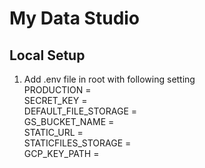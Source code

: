 # My Data Studio

## Local Setup
1. Add .env file in root with following setting <br>
PRODUCTION = <br>
SECRET_KEY = <br>
DEFAULT_FILE_STORAGE = <br>
GS_BUCKET_NAME = <br>
STATIC_URL = <br>
STATICFILES_STORAGE = <br>
GCP_KEY_PATH = <br>

